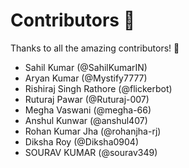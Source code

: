 # Contributors 💜

Thanks to all the amazing contributors! 🎉

- Sahil Kumar (@SahilKumarIN)
- Aryan Kumar (@Mystify7777)
- Rishiraj Singh Rathore (@flickerbot)
- Ruturaj Pawar (@Ruturaj-007)
- Megha Vaswani (@megha-66)
- Anshul Kunwar (@anshul407)
- Rohan Kumar Jha (@rohanjha-rj)
- Diksha Roy (@Diksha0904)
- SOURAV KUMAR (@sourav349)

